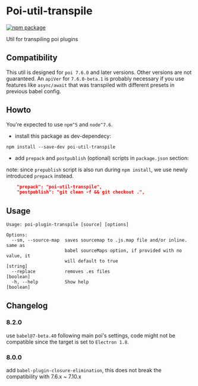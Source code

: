 # Poi-util-transpile


[![npm package][npm-badge]][npm]

Util for transpiling poi plugins

## Compatibility

This util is designed for `poi 7.6.0` and later versions. Other versions are not guaranteed. An `apiVer` for `7.6.0-beta.1` is probably necessary if you use features like `async/await` that was transpiled with different presets in previous babel config.

## Howto

You're expected to use `npm^5` and `node^7.6`.

- install this package as dev-dependecy:

```shell
npm install --save-dev poi-util-transpile
```
- add `prepack` and `postpublish` (optional) scripts in `package.json` section:

note: since `prepublish` script is also run during `npm install`, we use newly introduced `prepack` instead.

```json
    "prepack": "poi-util-transpile",
    "postpublish": "git clean -f && git checkout .",
```

## Usage

```
Usage: poi-plugin-transpile [source] [options]

Options:
  --sm, --source-map  saves sourcemap to .js.map file and/or inline. same as
                      babel sourceMaps option, if provided with no value, it
                      will default to true                              [string]
  --replace           removes .es files                                [boolean]
  -h, --help          Show help                                        [boolean]
```

## Changelog
### 8.2.0
use `babel@7-beta.40` following main poi's settings, code might not be compatible since the target is set to `Electron 1.8`.

### 8.0.0
add `babel-plugin-closure-elimination`, this does not break the compatibility with 7.6.x ~ 7.10.x

[npm-badge]: https://img.shields.io/npm/v/poi-util-transpile.svg?style=flat-square
[npm]: https://www.npmjs.org/package/poi-util-transpile
